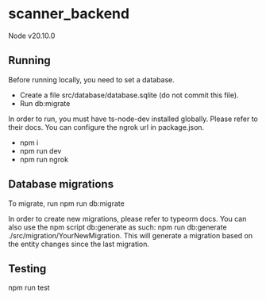 # scanner_backend
Node v20.10.0

## Running
Before running locally, you need to set a database.
- Create a file src/database/database.sqlite (do not commit this file).
- Run db:migrate

In order to run, you must have ts-node-dev installed globally. Please refer to their docs. You can configure the ngrok url in package.json.
- npm i
- npm run dev
- npm run ngrok

## Database migrations
To migrate, run npm run db:migrate

In order to create new migrations, please refer to typeorm docs. You can also use the npm script db:generate as such:
npm run db:generate ./src/migration/YourNewMigration. This will generate a migration based on the entity changes since the last migration.

## Testing
npm run test

